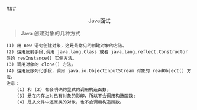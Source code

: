 ###<center>Java面试</center>
> Java 创建对象的几种方式

    (1) 用 new 语句创建对象，这是最常见的创建对象的方法。
    (2) 运用反射手段,调用 java.lang.Class 或者 java.lang.reflect.Constructor 类的 newInstance() 实例方法。
    (3) 调用对象的 clone() 方法。
    (4) 运用反序列化手段，调用 java.io.ObjectInputStream 对象的 readObject() 方法。
    注意：
        (1) 和 (2) 都会明确的显式的调用构造函数;
        (3) 是在内存上对已有对象的影印，所以不会调用构造函数;
        (4) 是从文件中还原类的对象，也不会调用构造函数。